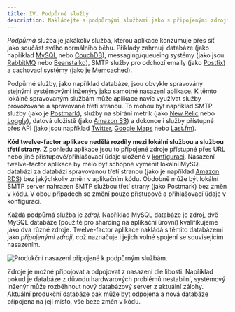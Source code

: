 ```yaml
---
title: IV. Podpůrné služby
description: Nakládejte s podpůrnými službami jako s připojenými zdroji.
---
```

*Podpůrná* služba je jakákoliv služba, kterou aplikace konzumuje přes síť jako součást svého normálního běhu. Příklady zahrnují databáze (jako například [MySQL](http://dev.mysql.com/) nebo [CouchDB](http://couchdb.apache.org/)), messaging/queueing systémy (jako jsou [RabbitMQ](http://www.rabbitmq.com/) nebo [Beanstalkd](https://beanstalkd.github.io)), SMTP služby pro odchozí emaily (jako [Postfix](http://www.postfix.org/)) a  cachovací systémy (jako je [Memcached](http://memcached.org/)).

Podpůrné služby, jako například databáze, jsou obvykle spravovány stejnými systémovými inženýry jako samotné nasazení aplikace. K těmto lokálně spravovaným službám může aplikace navíc využívat služby provozované a spravované třetí stranou. To mohou být například SMTP služby (jako je [Postmark](http://postmarkapp.com/)), služby na sbírání metrik (jako [New Relic](http://newrelic.com/) nebo [Loggly](http://www.loggly.com/)), datová uložistě (jako [Amazon S3](http://aws.amazon.com/s3/)) a dokonce i služby přístupné přes API (jako jsou například [Twitter](http://dev.twitter.com/), [Google Maps](https://developers.google.com/maps/) nebo [Last.fm](http://www.last.fm/api)).

**Kód twelve-factor aplikace nedělá rozdíly mezi lokální službou a službou třetí strany.** Z pohledu aplikace jsou to připojené zdroje přístupné přes URL nebo jiné přístupové/přihlašovací údaje uložené v [konfiguraci](./config). Nasazení twelve-factor aplikace by mělo být schopné vyměnit lokální MySQL databázi za databázi spravovanou třetí stranou (jako je například [Amazon RDS](http://aws.amazon.com/rds/)) bez jakýchkoliv změn v aplikačním kódu. Obdobně může být lokální SMTP server nahrazen SMTP službou třetí strany (jako Postmark) bez změn v kódu. V obou případech se změní pouze přístupové a přihlašovací údaje v konfiguraci.

Každá podpůrná služba je *zdroj*. Například MySQL databáze je zdroj, dvě MySQL databáze (použité pro sharding na aplikační úrovni) kvalifikujeme jako dva různé zdroje. Twelve-factor aplikace nakládá s těmito databázemi jako *připojenými zdroji*, což naznačuje i jejich volné spojení se souvisejícím nasazením.

<img src="/images/attached-resources.png" class="full" alt="Produkční nasazení připojené k podpůrným službám." />

Zdroje je možné připojovat a odpojovat z nasazení dle libosti. Například pokud je databáze z důvodu hardwarových problémů nestabilní, systémový inženýr může rozběhnout nový databázový server z aktuální zálohy. Aktuální produkční databáze pak může být odpojena a nová databáze připojena na její místo, vše beze změn v kódu.
